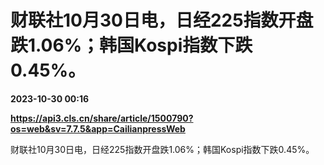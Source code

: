 # 财联社10月30日电，日经225指数开盘跌1.06%；韩国Kospi指数下跌0.45%。

**2023-10-30 00:16**

**https://api3.cls.cn/share/article/1500790?os=web&sv=7.7.5&app=CailianpressWeb**

财联社10月30日电，日经225指数开盘跌1.06%；韩国Kospi指数下跌0.45%。